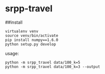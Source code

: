 srpp-travel
===========

##install
```
virtualenv venv
source venv/bin/activate
pip install numpy==1.6.0
python setup.py develop
```

usage:
```
python -m srpp_travel data/100_k=5
python -m srpp_travel data/100_k=3 --output
```
